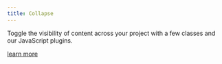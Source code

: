```yaml
---
title: Collapse
---
```

Toggle the visibility of content across your project with a few classes and our JavaScript plugins.

[learn more](https://getbootstrap.com/docs/4.0/components/collapse/)
